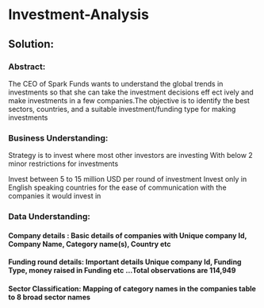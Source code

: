 # Investment-Analysis
## Solution:
### Abstract:
The CEO of Spark Funds wants to understand the global trends in investments so that she can take the investment decisions eff ect ively and make investments in a few companies.The objective is to identify the best sectors, countries, and a suitable investment/funding type for making investments

### Business Understanding:
Strategy is to invest where most other investors are investing With below 2 minor restrictions for investments

Invest between 5 to 15 million USD per round of investment
Invest only in English speaking countries for the ease of communication with the companies it would invest in
### Data Understanding:
#### Company details : Basic details of companies with Unique company Id, Company Name, Category name(s), Country etc
#### Funding round details: Important details Unique company Id, Funding Type, money raised in Funding etc …Total observations are 114,949
#### Sector Classification: Mapping of category names in the companies table to 8 broad sector names

